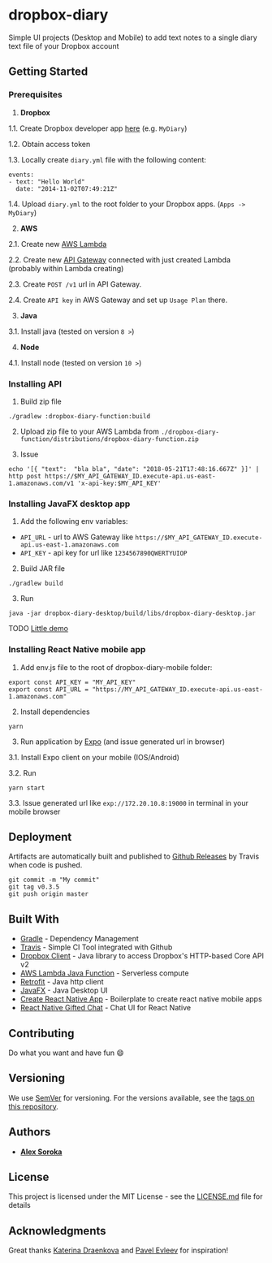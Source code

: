 # dropbox-diary

Simple UI projects (Desktop and Mobile) to add text notes to a single diary text file of your Dropbox account

## Getting Started

### Prerequisites

1. **Dropbox**

1.1. Create Dropbox developer app [here](https://www.dropbox.com/developers/apps/create) (e.g. `MyDiary`)

1.2. Obtain access token

1.3. Locally create `diary.yml` file with the following content:

```
events:
- text: "Hello World"
  date: "2014-11-02T07:49:21Z"
```

1.4. Upload `diary.yml` to the root folder to your Dropbox apps. (`Apps -> MyDiary`)

2. **AWS**

2.1. Create new [AWS Lambda](https://aws.amazon.com/lambda/)

2.2. Create new [API Gateway](https://aws.amazon.com/api-gateway/) connected with just created Lambda (probably within Lambda creating)

2.3. Create `POST /v1` url in API Gateway.

2.4. Create `API key` in AWS Gateway and set up `Usage Plan` there.

3. **Java**

3.1. Install java (tested on version `8 >`)

4. **Node**

4.1. Install node (tested on version `10 >`)

### Installing API

1. Build zip file

```
./gradlew :dropbox-diary-function:build
```

2. Upload zip file to your AWS Lambda from `./dropbox-diary-function/distributions/dropbox-diary-function.zip`

3. Issue 
```
echo '[{ "text":  "bla bla", "date": "2018-05-21T17:48:16.667Z" }]' | http post https://$MY_API_GATEWAY_ID.execute-api.us-east-1.amazonaws.com/v1 'x-api-key:$MY_API_KEY'
```

### Installing JavaFX desktop app

1. Add the following env variables:

* `API_URL` - url to AWS Gateway like `https://$MY_API_GATEWAY_ID.execute-api.us-east-1.amazonaws.com`
* `API_KEY` - api key for url like `1234567890QWERTYUIOP`

2. Build JAR file

```
./gradlew build
```

3. Run

```
java -jar dropbox-diary-desktop/build/libs/dropbox-diary-desktop.jar
```

TODO [Little demo](little-demo.png)

### Installing React Native mobile app

1. Add env.js file to the root of dropbox-diary-mobile folder:
```
export const API_KEY = "MY_API_KEY"
export const API_URL = "https://MY_API_GATEWAY_ID.execute-api.us-east-1.amazonaws.com"
```

2. Install dependencies
```
yarn
```

3. Run application by [Expo](https://expo.io/) (and issue generated url in browser)

3.1. Install Expo client on your mobile (IOS/Android)

3.2. Run

```
yarn start
```

3.3. Issue generated url like `exp://172.20.10.8:19000` in terminal in your mobile browser

## Deployment

Artifacts are automatically built and published to [Github Releases](https://github.com/lehaSVV2009/dropbox-diary/releases) by Travis when code is pushed.

```
git commit -m "My commit"
git tag v0.3.5
git push origin master
```

## Built With

* [Gradle](https://gradle.org/) - Dependency Management
* [Travis](https://travis-ci.org/) - Simple CI Tool integrated with Github
* [Dropbox Client](https://github.com/dropbox/dropbox-sdk-java) - Java library to access Dropbox's HTTP-based Core API v2
* [AWS Lambda Java Function](https://docs.aws.amazon.com/lambda/latest/dg/java-handler-io-type-stream.html) - Serverless compute
* [Retrofit](http://square.github.io/retrofit/) - Java http client
* [JavaFX](http://www.oracle.com/technetwork/java/javase/overview/javafx-overview-2158620.html) - Java Desktop UI
* [Create React Native App](https://github.com/react-community/create-react-native-app) - Boilerplate to create react native mobile apps
* [React Native Gifted Chat](https://github.com/FaridSafi/react-native-gifted-chat) - Chat UI for React Native

## Contributing

Do what you want and have fun :smile:

## Versioning

We use [SemVer](http://semver.org/) for versioning. For the versions available, see the [tags on this repository](https://github.com/lehaSVV2009/dropbox-diary/tags). 

## Authors

* [**Alex Soroka**](https://github.com/lehaSVV2009/resume)

## License

This project is licensed under the MIT License - see the [LICENSE.md](LICENSE.md) file for details

## Acknowledgments

Great thanks [Katerina Draenkova](https://github.com/KaterinaDraenkova) and [Pavel Evleev](https://github.com/PavelEvleev) for inspiration!
